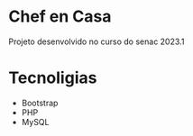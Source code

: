 # Chef en Casa 

Projeto desenvolvido no curso do senac 2023.1

# Tecnoligias 
- Bootstrap
- PHP
- MySQL